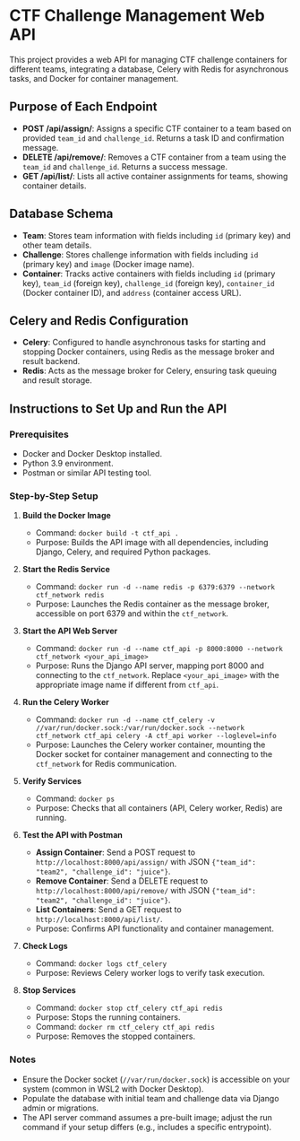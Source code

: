 # CTF Challenge Management Web API

This project provides a web API for managing CTF challenge containers for different teams, integrating a database, Celery with Redis for asynchronous tasks, and Docker for container management.

## Purpose of Each Endpoint

- **POST /api/assign/**: Assigns a specific CTF container to a team based on provided `team_id` and `challenge_id`. Returns a task ID and confirmation message.
- **DELETE /api/remove/**: Removes a CTF container from a team using the `team_id` and `challenge_id`. Returns a success message.
- **GET /api/list/**: Lists all active container assignments for teams, showing container details.

## Database Schema

- **Team**: Stores team information with fields including `id` (primary key) and other team details.
- **Challenge**: Stores challenge information with fields including `id` (primary key) and `image` (Docker image name).
- **Container**: Tracks active containers with fields including `id` (primary key), `team_id` (foreign key), `challenge_id` (foreign key), `container_id` (Docker container ID), and `address` (container access URL).

## Celery and Redis Configuration

- **Celery**: Configured to handle asynchronous tasks for starting and stopping Docker containers, using Redis as the message broker and result backend.
- **Redis**: Acts as the message broker for Celery, ensuring task queuing and result storage.

## Instructions to Set Up and Run the API

### Prerequisites
- Docker and Docker Desktop installed.
- Python 3.9 environment.
- Postman or similar API testing tool.

### Step-by-Step Setup

1. **Build the Docker Image**  
   - Command: `docker build -t ctf_api .`  
   - Purpose: Builds the API image with all dependencies, including Django, Celery, and required Python packages.

2. **Start the Redis Service**  
   - Command: `docker run -d --name redis -p 6379:6379 --network ctf_network redis`  
   - Purpose: Launches the Redis container as the message broker, accessible on port 6379 and within the `ctf_network`.

3. **Start the API Web Server**  
   - Command: `docker run -d --name ctf_api -p 8000:8000 --network ctf_network <your_api_image>`  
   - Purpose: Runs the Django API server, mapping port 8000 and connecting to the `ctf_network`. Replace `<your_api_image>` with the appropriate image name if different from `ctf_api`.

4. **Run the Celery Worker**  
   - Command: `docker run -d --name ctf_celery -v //var/run/docker.sock:/var/run/docker.sock --network ctf_network ctf_api celery -A ctf_api worker --loglevel=info`  
   - Purpose: Launches the Celery worker container, mounting the Docker socket for container management and connecting to the `ctf_network` for Redis communication.

5. **Verify Services**  
   - Command: `docker ps`  
   - Purpose: Checks that all containers (API, Celery worker, Redis) are running.

6. **Test the API with Postman**  
   - **Assign Container**: Send a POST request to `http://localhost:8000/api/assign/` with JSON `{"team_id": "team2", "challenge_id": "juice"}`.
   - **Remove Container**: Send a DELETE request to `http://localhost:8000/api/remove/` with JSON `{"team_id": "team2", "challenge_id": "juice"}`.
   - **List Containers**: Send a GET request to `http://localhost:8000/api/list/`.
   - Purpose: Confirms API functionality and container management.

7. **Check Logs**  
   - Command: `docker logs ctf_celery`  
   - Purpose: Reviews Celery worker logs to verify task execution.

8. **Stop Services**  
   - Command: `docker stop ctf_celery ctf_api redis`  
   - Purpose: Stops the running containers.
   - Command: `docker rm ctf_celery ctf_api redis`  
   - Purpose: Removes the stopped containers.

### Notes
- Ensure the Docker socket (`//var/run/docker.sock`) is accessible on your system (common in WSL2 with Docker Desktop).
- Populate the database with initial team and challenge data via Django admin or migrations.
- The API server command assumes a pre-built image; adjust the run command if your setup differs (e.g., includes a specific entrypoint).
